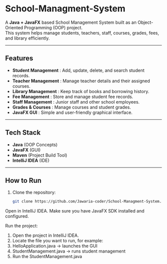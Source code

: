 # School-Managment-System

A **Java + JavaFX** based School Management System built as an Object-Oriented Programming (OOP) project.  
This system helps manage students, teachers, staff, courses, grades, fees, and library efficiently.

---

##  Features

-  **Student Management** : Add, update, delete, and search student records.  
-  **Teacher Management** : Manage teacher details and their assigned courses.  
-  **Library Management** : Keep track of books and borrowing history.  
-  **Fee Management** : Store and manage student fee records.  
-  **Staff Management** : Junior staff and other school employees.  
-  **Grades & Courses** : Manage courses and student grades.  
-  **JavaFX GUI** : Simple and user-friendly graphical interface.

---

##  Tech Stack

- **Java** (OOP Concepts)
- **JavaFX** (GUI)
- **Maven** (Project Build Tool)
- **IntelliJ IDEA** (IDE)

---

##  How to Run

1. Clone the repository:
   ```bash
   git clone https://github.com/Jawaria-coder/School-Managment-System.git
Open in IntelliJ IDEA.
Make sure you have JavaFX SDK installed and configured.

Run the project:
1. Open the project in IntelliJ IDEA.
2. Locate the file you want to run, for example:
3. HelloApplication.java → launches the GUI
4. StudentManagement.java → runs student management
5. Run the StudentManagement.java 
